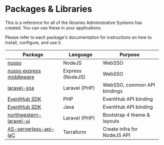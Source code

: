 # Packages & Libraries
This is a reference for all of the libraries Administrative Systems has created. You can use these in your applications. 

Please refer to each package's documentation for instructions on how to install, configure, and use it.

| Package                                                                                                | Language         | Purpose                     | 
|--------------------------------------------------------------------------------------------------------|------------------|-----------------------------| 
| [nusso](https://github.com/NIT-Administrative-Systems/nusso-node)                                      | NodeJS           | WebSSO                      | 
| [nusso express middleware](https://github.com/NIT-Administrative-Systems/ADO-SSO-node-express-example) | Express (NodeJS) | WebSSO                      | 
| [laravel-soa](https://nit-administrative-systems.github.io/SysDev-laravel-soa/)                        | Laravel (PHP)    | WebSSO, common API bindings | 
| [EventHub SDK](https://github.com/NIT-Administrative-Systems/SysDev-EventHub-PHP-SDK)                  | PHP              | EventHub API binding        | 
| [EventHub SDK](https://github.com/NIT-Administrative-Systems/ia-EventHub-Library)                      | Java             | EventHub API binding        | 
| [northwestern-laravel-ui](https://nit-administrative-systems.github.io/northwestern-laravel-ui)        | Laravel (PHP)    | Bootstrap 4 theme & layouts |
| [AS-serverless-api-IaC](https://github.com/NIT-Administrative-Systems/AS-serverless-api-IaC)           | Terraform        | Create infra for NodeJS API |
